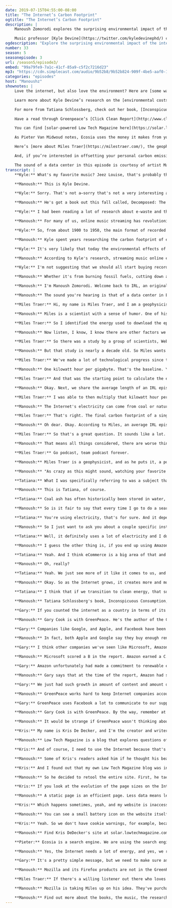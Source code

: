 ```yaml
---
date: 2019-07-15T04:55:00-08:00
title: "The Internet’s Carbon Footprint"
ogtitle: "The Internet’s Carbon Footprint"
description: |
    Manoush Zomorodi explores the surprising environmental impact of the internet in this episode of IRL. Because while it’s easy to think of the internet as living only on your screen, energy demand for the internet is indeed powered by massive server farms, running around the clock, all over the world. What exactly is the internet’s carbon footprint? And, what can we do about it?

    Music professor [Kyle Devine](https://twitter.com/kyledevinephd/) considers the environmental costs of streaming music. Geophysicist and pop scientist [Miles Traer](http://twitter.com/geo_miles/) takes his best shot at calculating the carbon footprint of the IRL podcast. Climate journalist [Tatiana Schlossberg](http://twitter.com/tatertatiana/) explores the environmental influence we don’t know we have and what the web’s got to do with it. Greenpeace’s [Gary Cook](https://twitter.com/garyacook/) explains which tech companies are committed to renewable energy — and which are not. Kris De Decker tries powering his website with a [homebrew solar power system](https://solar.lowtechmagazine.com/). And, Ecosia's Chief Tree Planting Officer [Pieter Van Midwoud](http://twitter.com/treepieter/) discusses how his company uses online search to plant trees.
ogdescription: "Explore the surprising environmental impact of the internet."
number: 33
season: 5
seasonepisode: 3
url: /season5/episode3/
embed: "99a79fe9-7a1c-41cf-85a9-c5f2c7216d23"
mp3: "https://cdn.simplecast.com/audio/9b52b8/9b52b824-909f-4be5-aaf0-10f9e93c7818/99a79fe9-7a1c-41cf-85a9-c5f2c7216d23/irl_s5e03_what_is_the_carbon_footprint_of_irl_final_june_27_tc.mp3"
categories: "episodes"
host: "Manoushz"
shownotes: |
    Love the internet, but also love the environment? Here are [some ways you can reduce your energy consumption — or offset it — while online](https://blog.mozilla.org/firefox/digital-carbon-footprint/).

    Learn more about Kyle Devine’s research on the [environmental costs of music streaming](https://www.rollingstone.com/music/music-features/environmental-impact-streaming-music-835220/).

    For more from Tatiana Schlossberg, check out her book, [Inconspicuous Consumption: The Environmental Impact You Don’t Know You Have](https://www.tatianaschlossberg.com/).

    Have a read through Greenpeace’s [Click Clean Report](http://www.clickclean.org/) that Gary Cook discusses in this IRL episode.

    You can find [solar-powered Low Tech Magazine here](https://solar.lowtechmagazine.com) (and, if the weather is bad, you can [view the archive here](https://www.lowtechmagazine.com/)).

    As Pieter Van Midwoud notes, Ecosia uses the money it makes from your online searches to plant trees where they are needed most. [Learn more about Ecosia, an alternative to Google Search](https://www.ecosia.org/).

    Here’s [more about Miles Traer](https://milestraer.com/), the geophysicist who calculated the carbon footprint of the IRL podcast.

    And, if you’re interested in offsetting your personal carbon emissions overall, [Carbonfund.org](https://carbonfund.org/) can help with that.

    The sound of a data center in this episode is courtesy of artist Matt Parker. [Download his music](https://earthkeptwarm.bandcamp.com/album/the-peoples-cloud-original-soundtrack).
transcript: |
    **Kyle:** What's my favorite music? Jeez Louise, that's probably the hardest question you've asked me so far. Because I would hate to give the answer that I like a lot of different kinds of music.

    **Manoush:** This is Kyle Devine.

    **Kyle:** Sorry. That's not a—sorry that's not a very interesting answer.

    **Manoush:** He's got a book out this fall called, Decomposed: The Political Ecology of Music. Kyle has been asking himself a far more interesting question.

    **Kyle:** I had been reading a lot of research about e-waste and things like this, and that got me thinking, this must apply also to music.

    **Manoush:** For many of us, online music streaming has revolutionized the way we get our tunes. It's always available, the catalog seems infinite, and frankly, it's cheap. But Kyle wondered if all that listening came at a different cost. One, to our environment. Is streaming music better or worse than other forms of recorded music?

    **Kyle:** So, from about 1900 to 1950, the main format of recorded music was the 78 RPM disk, which is made it of a bug based, an insect based resin called shellac. Between 1950 and 2000, all the major recording formats, whether it's vinyl, the LP, the 45, the cassette, or the CD, those are all predominantly plastic. And then around 2000, we increasingly started downloading music, and then more and more streaming music.

    **Manoush:** Kyle spent years researching the carbon footprint of each of these formats, and he found some alarming answers.

    **Kyle:** It's very likely that today the environmental effects of recorded music is greater now than at any previous time in the history of recorded music.

    **Manoush:** According to Kyle's research, streaming music online emits up to 350 million kilograms of greenhouse gas. In one year. In the US alone. It's the same as if we drove 74,000 cars for a year. By comparison, Kyle's research suggests that at its peak, the CD vinyl cassette era of recorded music emitted about half of that. So could this mean that printing, shipping, and storing physical albums is actually more environmentally sound?

    **Kyle:** I'm not suggesting that we should all start buying records again because that would be a real problem as well. But it is to say that listening to music online is not to solve the problem of music's environmental impact.

    **Manoush:** Whether it's from burning fossil fuels, cutting down a tree, or simply breathing, every one of us releases carbon dioxide into the atmosphere. When we produce more carbon than the planet can absorb, the extra CO2 contributes to climate change. And when you calculate the amount of carbon you're emitting, the value is called a carbon footprint. Everything has a footprint, even the Internet. The Internet's impact on the environment is really hard to see. I mean, look at your screen and it's just pixels, right? How much energy can data really use anyway? Well, all that information has to live somewhere. They're stored on massive data centers all over the world that are on around the clock, just waiting to connect server data to your device. Beyond tapping our keyboards and screens, we don't really have to deal with the physical parts of the Internet. Streaming Baby Shark for the millionth time this week because your toddler loves it, it might hurt your ears sure, but you probably don't wonder if it's hurting the planet. So let's take a look at an invisible part of our online lives, the web's carbon footprint. But don't despair, we're also going to find hope and find out who's out there working to make the Internet greener.

    **Manoush:** I'm Manoush Zomorodi. Welcome back to IRL, an original podcast from Firefox. All Firefox products are private by default and designed to collect less data about you. That means more privacy, less energy use, and more peace of mind. Learn more about Firefox's products at firefox.com/join.

    **Manoush:** The sound you're hearing is that of a data center in Europe. It was recorded by London based artist, Matt Parker. Data centers are the factories of our era, and they can be a big source of carbon emissions. When we learned about Kyle's research into music streaming, streams which come from data centers that probably sound like this, it got us thinking, what if we figured out the footprint of podcasting, specifically the carbon footprint of this podcast, IRL, or even more precisely, the footprint of this episode? It's a great question, right? But measuring carbon emissions, it's not easy.

    **Miles Traer:** Hi, my name is Miles Traer, and I am a geophysicist and pop scientist at large.

    **Manoush:** Miles is a scientist with a sense of humor. One of his projects involved calculating the theoretical carbon footprints of superheroes, like Batman or Jessica Jones. And spoiler here, superheros are actually bad for the earth. So we figured that Miles would be up for a small challenge.

    **Miles Traer:** So I identified the energy used to download the episode onto your phone or laptop or whatever other device you have, and the energy used to stream or play the episode on your device.

    **Manoush:** Now listen, I know, I know there are other factors we could have considered when calculating carbon, like all the pollution that the team and I emitted just being humans creating this episode, etc, etc. But we're going to keep it simple. So at Miles's suggestion, we are measuring the carbon cost of downloading and streaming this episode, and what follows is his best attempt at answering our podcast footprint riddle. Okay, so first, Miles has to figure out how much energy is used when we transmit all that data online. Then he needs to figure out how much carbon is emitted as all that data gets transmitted. And to figure that out, Miles is actually using research that's already been done and it includes much of the carbon life cycle of all the tech that we use to deliver data across the Internet.

    **Miles Traer:** So there was a study by a group of scientists, Weber et al. in 2010 who used life cycle assessment to look at the energy used to transfer information on the Internet. And what they came up with, it was a value of seven kilowatt hours, which is a measure of the electricity used per gigabyte to transfer information on the Internet.

    **Manoush:** But that study is nearly a decade old. So Miles wants to update that number as best he can.

    **Miles Traer:** We've made a lot of technological progress since then, and the authors themselves point out that the number roughly halves every two years, but we're never going to get to a zero electricity used to transfer information. So I ended up using a slightly pessimistic number and estimated that in 2019 it takes around one kilowatt hour of electricity to transfer one gigabyte of information on the internet.

    **Manoush:** One kilowatt hour per gigabyte. That's the baseline. You can basically burn a 100 watt light bulb for 10 hours with that energy, and Miles says he's overestimating this number a bit to account for some of the assumptions he needs to make for this math to work.

    **Miles Traer:** And that was the starting point to calculate the energy used to download an episode.

    **Manoush:** Okay. Next, we share the average length of an IRL episode, the average file size of our MP3s, and the average number of listens.

    **Miles Traer:** I was able to then multiply that kilowatt hour per gigabyte for each one of those downloads given the size of a file, and then I could use the carbon emissions coefficient to figure out how much carbon is being released by that electricity consumption.

    **Manoush:** The Internet's electricity can come from coal or natural gas plants. It can also come from renewable sources like solar or wind energy or hydroelectricity. It can also come from nuclear plants. Each of these sources emit vastly different amounts of carbon. For simplicity's sake, Miles found an average. 650 grams of carbon for every kilowatt hour. Okay, so now a little bit of math and we get our answer.

    **Miles Traer:** That's right. The final carbon footprint of a single IRL episode comes out to 1,160 kilograms of carbon dioxide.

    **Manoush:** Oh dear. Okay. According to Miles, an average IRL episode emits about 1,160 kilograms, stick with me here, or roughly 2,500 pounds of carbon dioxide. That's like using a little under three barrels of oil, but I don't know. Is that a lot? Well, Miles did a quick comparison.

    **Miles Traer:** So that's a great question. It sounds like a lot. It's over a metric ton of carbon dioxide, but that number is still at least—at least—a hundred times less carbon dioxide emissions than a single TV show episode, like a single half hour TV show episode. So we're still doing better than television.

    **Manoush:** That means all things considered, there are worse things you could do than listen to a podcast.

    **Miles Traer:** Go podcast, team podcast forever.

    **Manoush:** Miles Traer is a geophysicist, and as he puts it, a pop scientist at large.

    **Manoush:** "As crazy as this might sound, watching your favorite episode of The Office might come at the expense of clean water for someone else." That's how Tatiana Schlossberg tries to get readers to visualize the impact of all our watching and streaming, and the line is from her new book, Inconspicuous Consumption: The Environmental Impact You Don't Know You Have.

    **Tatiana:** What I was specifically referring to was a subject that is actually very important to me, which is pollution from coal ash, which is the byproduct of burning coal for electricity.

    **Manoush:** This is Tatiana, of course.

    **Tatiana:** Coal ash has often historically been stored in water, usually along the banks of rivers and lakes, and is full of harmful substances like mercury, and lead, and arsenic. So let's say I'm watching The Office, and wherever it's stored is a data center that's powered by coal, and then that coal ash is stored in water that connects to somebody's groundwater well. And to some people maybe that seems like a bit of a stretch, but I think it's a powerful illustration of how none of our actions exist in a vacuum, and how this problem, the climate crisis really connects all of us because all of us are responsible and all of us are affected in one way or another.

    **Manoush:** So is it fair to say that every time I go to do a search online, I am using fossil fuels?

    **Tatiana:** You're using electricity, that's for sure. And it depends where you are and where the data is being stored and also what the data hosting companies' policies are. But a third of electricity in the United States comes from coal. A significant portion comes from natural gas. And even if it's renewable energy, if it's not a windy day or it's a cloudy day, the data center might need more electricity than is available from renewables. And in which case it's going to come from backups, which are fossil fuels.

    **Manoush:** So I just want to ask you about a couple specific instances. Right now in terms of tech and environment, there is one thing that has been in the headlines, this idea that mining Bitcoin or other cryptocurrencies uses a lot of energy. How do you see it?

    **Tatiana:** Well, it definitely uses a lot of electricity and I don't want to underplay that. I think there's some debate in terms of how do you measure, and people have all kinds of different methodologies for doing that. So it's hard to get a really precise estimate. But I think it's a little bit of a distraction from the larger conversation about electricity use associated with the Internet and in general, which is we focus on these relatively small, points and forget the larger conversation, which is, people talk about AI and self driving cars, and those things will also use a tremendous amount of data. But because we might all use those, it doesn't seem to get this very dramatic conversation like cryptocurrency does.

    **Manoush:** I guess the other thing is, if you end up using Amazon Prime, or you use Lyft or Uber or whatever, and you end up taking a couple extra car rides because it's just so easy, even if it's not about the data, it's about you having more deliveries or you taking more car service as opposed to public transportation like the data translates into real life activities that directly affect the climate. Right?

    **Tatiana:** Yeah. And I think eCommerce is a big area of that and there's a lot of hand wringing about the amount of cardboard—which my research suggests is pretty much actually the same as it used to be.

    **Manoush:** Oh, really?

    **Tatiana:** Yeah. We just see more of it like it comes to us, and we're worse at recycling it than a retailer would be. Things used to just all go to the store as opposed to coming into our houses. But there's more truck deliveries, and more traffic, and we buy more because it's easy and we return more because we can, or companies have 'try five and then keep one.' So the convenience factor definitely I think encourages consumption.

    **Manoush:** Okay. So as the Internet grows, it creates more and more content for us to consume, we all create more and more data. I mean, it's just the way we live now. So what do we do?

    **Tatiana:** I think that if we transition to clean energy, that solves a lot of the problems. But I think it's probably all of us consumers, Internet users need to be in a bigger conversation with the data hosts to make sure that this is all going in the right direction.

    **Manoush:** Tatiana Schlossberg's book, Inconspicuous Consumption, is available in late August. Look, no one should be listening to this and decide that they have to quit the Internet forever and go live off the grid in the woods somewhere. The Internet has brought a lot of good to our lives, and if we're worried about its connection to climate change, then we can fight to make the Internet greener. And actually there are many examples of companies both big and tiny who are making serious progress towards building a carbon neutral Internet.

    **Gary:** If you counted the internet as a country in terms of its electricity consumption and added it up globally, it would be about the fourth largest country in terms of electricity demand in the world right after China, US, India, and Russia.

    **Manoush:** Gary Cook is with GreenPeace. He's the author of the Click Clean Report. That report reviews tech companies' environmental commitments, and assigns them a letter grade based on those efforts. And their latest report is from 2017 but they're working on an update, due this fall.

    **Gary:** Companies like Google, and Apple, and Facebook have been among the leaders in trying to make sure as they are growing, their own infrastructure, their own data centers, that they're matching that growth with new sources of renewable energy.

    **Manoush:** In fact, both Apple and Google say they buy enough renewable power to cover the energy costs of their operations. In the 2017 report, Google and Apple each earned an A. Facebook did too.

    **Gary:** I think other companies we've seen like Microsoft, Amazon, have been much more mixed thus far. Microsoft, I think had been one of the slow starters when we first started this campaign, but they've gotten much stronger in their efforts to power their cloud with renewable energy but they still have some catching up to do.

    **Manoush:** Microsoft scored a B in the report. Amazon earned a C.

    **Gary:** Amazon unfortunately had made a commitment to renewable energy in 2015 and had started to be one of the largest buyers of renewable energy for a period of time, but then stopped.

    **Manoush:** Gary says that at the time of the report, Amazon had stopped investing in more renewable energy. But he also says that since 2017, the company has announced at least three new projects. Among the companies that scored the worst, you'll find Pinterest, Reddit, Twitter, and Hulu. They all scored Fs. A company scores an F if they didn't provide information on their energy footprint and didn't appear to commit to renewable energy policies. When that happens, GreenPeace does their own analysis to finalize their assessment. Overall though, Gary sees a lot of progress being made, but he says we need to keep up our efforts.

    **Gary:** We just had such growth in amount of content and amount of energy going into building the Internet, and too much of where the cloud is touching the ground is still powered by the source of energy that is not renewable. The demand is growing so fast and not enough companies are moving fast enough to meet that growth.

    **Manoush:** GreenPeace works hard to keep Internet companies accountable, and there lies a bit of irony. Because if you're going to mobilize people to act and pressure organizations to change, the best way to do that is well, online, right? That's why GreenPeace is on Facebook, for example. They actually worked with the company to transition them to renewables.

    **Gary:** GreenPeace uses Facebook a lot to communicate to our supporters. We use social media platforms and the Internet to drive change. Internet is with us and it's going to only get bigger. We have to use it even where it's not as clean as it can be to drive change.

    **Manoush:** Gary Cook is with GreenPeace. By the way, remember at the beginning when Kyle Devine told us that music streaming creates a lot of emissions? Well, the Click Clean Report also graded online music streaming services, iTunes earns an A. Spotify scores a D. Pandora and Soundcloud each got an F. If you don't like the sound of that, check out the report online. There's a link to it in this episode's show notes. And instead of streaming your tunes, consider downloading them to your devices instead. At least with downloading, you pull the data from a server only once. It's the greener way to play.

    **Manoush:** It would be strange if GreenPeace wasn't thinking about its own online carbon footprint. They don't use Amazon services, for example. As individuals, it's up to each of us to decide what small or big changes we want to make to our online habits. But then there are people like Chris DeDecker who chose a truly radical approach to reducing his digital footprint.

    **Kris:** My name is Kris De Decker, and I'm the creator and writer of Low Tech Magazine. I've been writing this blog for 12 years, and I tend to practice what I preach. So for example, I don't take planes, I don't drive cars.

    **Manoush:** Low Tech Magazine is a blog that explores questions of sustainability and environmentalism.

    **Kris:** And of course, I need to use the Internet because that's what everybody reads these days. It's the medium of these times.

    **Manoush:** Some of Kris's readers asked him if he thought his beautifully designed website was ironic, in that it wasn't as low tech and sustainable as the content it presented. So he took a look.

    **Kris:** And I found out that my own Low Tech Magazine blog was in fact the equivalent of a SUV car. With very heavy pages, it took a lot of time to download. And then I realized I didn't even think about how to make sustainable websites.

    **Manoush:** So he decided to retool the entire site. First, he tackled the page sizes because he says that most sites require a lot of data to work properly.

    **Kris:** If you look at the evolution of the page sizes on the Internet, you'll see like in, say 10 years ago, it was around 500 kilobytes, and now it's close to three megabytes. It's basically publishers and bloggers who continue to add higher resolution images, higher resolution videos, more videos, more images, more advertisements who also consume a lot of energy. Cookie warnings, please subscribe to our newsletter, all that kind of stuff, it adds a lot of weight to the page. And so the first decision we made was to go back to the beginnings of the Internet when people built static web pages. And a static webpage is a website that, or a webpage that always exists even if people are not looking at it. It's just a file on a computer. You don't need all this processing power constantly to regenerate the pages, you have much, much lower energy use.

    **Manoush:** A static page is an efficient page. Less data means less energy, which led Kris to his second solution, powering his own server with solar energy. The solar panel is not much bigger than a pizza box, and it sits just outside his apartment window in Barcelona. On cloudy or rainy days, it might not generate enough energy. And so sometimes the battery powering the site will die.

    **Kris:** Which happens sometimes, yeah, and my website is inaccessible. Or if you set the kitchen on fire like I did last week, then it will also go offline for a while.

    **Manoush:** You can see a small battery icon on the website itself and it tells you how much juice is left in Kris's battery. This is all a big experiment for now. The original Low Tech website is actually still online as well because Kris needs more time to port over the archive into his new solar edition. But while he's doing that, there's one more advantage coming from Kris's project: privacy by the way of energy efficiency.

    **Kris:** Yeah. So we don't have cookie warnings, for example, because we don't track our visitors. There's no advertisements. There's no web analysis software. You are completely surfing anonymously on our website. And that's also an important thing because, yeah, it uses energy, all these tracking services. Another big problem of these times.

    **Manoush:** Find Kris DeDecker's site at solar.lowtechmagazine.com, or you can grab a link in our show notes. Kris's solar powered and radically paired back website makes sense for Low Tech Magazine, but it's not scalable. Not really. Static web pages would take a lot of the functionality and the fun out of the media rich Internet we love. But just as we think about our habits in real life like recycling or leaving the car at home a little bit more, eating less meat and so on, we can rethink our online habits too. Would you try a search engine that spends its profits planting trees to offset carbon emissions? It exists and it's called, Ecosia. They've even built their own solar plant to power every search on their platform. Pieter van Midwoud is with Ecosia. He is, this is a great title, he is Chief Tree Planting Officer.

    **Pieter:** Ecosia is a search engine. We are using the search engine as a vehicle to do good. We are a social business. After deducting the cost from our monthly income, 20% of the rest goes into reserve, and the rest is used to plant trees. It can take anywhere between 40 to 100 searches to eventually plant a tree. We've planted over 50 million trees now, which I think is great because it's really, probably the most lazy way to plant trees. We do not just go somewhere and plant trees. We always find local partners that already have experience in doing that. It's sometimes hard to imagine that you have such a powerful tool under your fingers when you're using a search engine, but that's really how it is. If we would have just 10% of that market, we could plant billions of trees and solve an important part of climate change.

    **Manoush:** Yes, the Internet needs a lot of energy, and yes, we rely on a lot of dirty sources for that energy. But as we heard, many tech companies know that caring for the environment is good for business, and those that don't face increasing pressure to change. In April, Amazon employees published an open letter calling on the company to make substantial commitments to reducing its carbon footprint. And in fact, that's something we're going to be talking about on our next episode. Meanwhile though, it's the kind of action that Gary Cook at GreenPeace likes to see.

    **Gary:** It's a pretty simple message, but we need to make sure as we're building something I think that is probably the largest thing our species would build, which is the Internet. We need to make sure we're building it with sources that are not going to kill the planet.

    **Manoush:** Mozilla and its Firefox products are not in the GreenPeace Click Clean Report. They were not asked to take part, but the company is researching the energy use of the Firefox browser, working on reducing energy demand across all its products and across company operations overall. And there's one concrete thing that they will do. Remember how Miles Traer calculated the carbon footprint of this episode? Well, he had a suggestion.

    **Miles Traer:** If there's a willing listener out there who loves IRL and wants to support our own planet, you can purchase carbon offsets for an IRL episode.

    **Manoush:** Mozilla is taking Miles up on his idea. They've purchased enough offsets to cover the carbon footprint of this entire season of IRL. It's a small gesture for sure, but it is something. Because the Internet is an essential part of living on this planet, but we need to remind ourselves that, as with everything else, how we live online has an impact on how we live offline.

    **Manoush:** Find out more about the books, the music, the research, and the people in today's episode, by checking out the show notes at irlpodcast.org. I'm Manoush Zomorodi, and this is IRL, an original podcast from Firefox.
---
```

